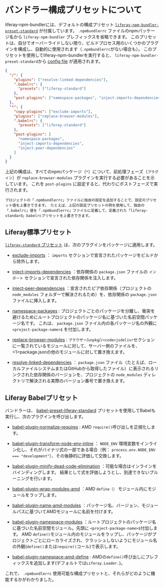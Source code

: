 # バンドラー構成プリセットについて

liferay-npm-bundlerには、デフォルトの構成プリセット [`liferay-npm-bundler-preset-standard`](https://github.com/liferay/liferay-npm-build-tools/tree/master/packages/liferay-npm-bundler-preset-standard) が付属しています。 `.npmbundlerrc` ファイルのnpmパッケージ名から `liferay-npm-bundler` プレフィックスを省略できます。 このプリセットは、自分でオーバーライドしない限り、ビルドプロセス用のいくつかのプラグインを構成し、自動的に使用されます（` .npmbundlerrc `がない場合も）。 このプリセットを使用してliferay-npm-bundlerを実行すると、 `liferay-npm-bundler-preset-standard`から [config file](https://github.com/liferay/liferay-npm-build-tools/blob/master/packages/liferay-npm-bundler-preset-standard/config.json) が適用されます。

```json
{
  "/": {
    "plugins": ["resolve-linked-dependencies"],
    ".babelrc": {
      "presets": ["liferay-standard"]
    },
    "post-plugins": ["namespace-packages", "inject-imports-dependencies"]
  },
  "*": {
    "copy-plugins": ["exclude-imports"],
    "plugins": ["replace-browser-modules"],
    ".babelrc": {
      "presets": ["liferay-standard"]
    },
    "post-plugins": [
      "namespace-packages",
      "inject-imports-dependencies",
      "inject-peer-dependencies"
    ]
  }
}
```

上記の構成は、すべてのnpmパッケージ（`*`）について、前処理フェーズ（`プラグイン`）が `replace-browser-modules` プラグインを実行する必要があることを示しています。 これを `post-plugins` に設定すると、代わりにポストフェーズで実行されます。

```{note}
プロジェクトの「.npmbundlerrc」ファイルに独自の設定を追加することで、設定のプリセット値を上書きできます。 たとえば、上記の設定プリセットの例を使用して、独自の「.babelrc」値を「.npmbundlerrc」ファイルに定義して、定義された「liferay-standard」babelrcプリセットを上書きできます。
```

<a name="liferay-standard-preset" />

## Liferay標準プリセット

[`liferay-standard` プリセット](https://github.com/liferay/liferay-npm-build-tools/tree/master/packages/babel-preset-liferay-standard) は、次のプラグインをパッケージに適用します。

* [exclude-imports](https://github.com/liferay/liferay-npm-build-tools/tree/master/packages/liferay-npm-bundler-plugin-exclude-imports) ： `imports` セクションで宣言されたパッケージをビルドから除外します。

* [inject-imports-dependencies](https://github.com/liferay/liferay-npm-build-tools/tree/master/packages/liferay-npm-bundler-plugin-inject-imports-dependencies) ：依存関係の `package.json` ファイルの `インポート` セクションで宣言された依存関係を注入します。

* [inject-peer-dependencies](https://github.com/liferay/liferay-npm-build-tools/tree/master/packages/liferay-npm-bundler-plugin-inject-peer-dependencies) ：宣言されたピア依存関係（プロジェクトの `node_modules` フォルダーで解決されるため）を、依存関係の `package.json` ファイルに挿入します。

* [namespace-packages](https://github.com/liferay/liferay-npm-build-tools/tree/master/packages/liferay-npm-bundler-plugin-namespace-packages) : プロジェクトごとのパッケージを分離し、衝突を避けるためにルートプロジェクトのパッケージ名に基づいた名前空間パッケージ名です。 これは、 `package.json` ファイル内の各パッケージ名の外観に `<project-package-name>$` を付加します。

* [replace-browser-modules](https://github.com/liferay/liferay-npm-build-tools/tree/master/packages/liferay-npm-bundler-plugin-replace-browser-modules) : `ブラウザー`/`unpkg`/`/<code>jsdelivr`セクションに一覧されているモジュールに対して、サーバー側のファイルを、<1>package.json</code>の他のモジュールに対して置き換えます。

* [resolve-linked-dependencies](https://github.com/liferay/liferay-npm-build-tools/tree/master/packages/liferay-npm-bundler-plugin-resolve-linked-dependencies) ： `package.json` ファイル（たとえば、ローカルファイルシステムまたはGitHubから取得したファイル）に表示されるリンクされた依存関係のバージョンを、プロジェクトの `node_modules` ディレクトリで解決される実際のバージョン番号で置き換えます。

<a name="liferay-babel-preset" />

## Liferay Babelプリセット

バンドラーは、 [babel-preset-liferay-standard](https://github.com/liferay/liferay-npm-build-tools/tree/master/packages/babel-preset-liferay-standard) プリセットを使用してBabelも実行し、次のプラグインを呼び出します。

* [babel-plugin-normalize-requires](https://github.com/liferay/liferay-npm-build-tools/tree/master/packages/babel-plugin-normalize-requires) : AMD `require()`呼び出しを正規化します。

* [babel-plugin-transform-node-env-inline](https://github.com/babel/minify/tree/master/packages/babel-plugin-transform-node-env-inline) ： `NODE_ENV` 環境変数をインライン化し、それがバイナリ式の一部である場合（例： `process.env.NODE_ENV === "development"`）、その後静的に評価して交換します。

* [babel-plugin-minify-dead-code-elimination](https://www.npmjs.com/package/babel-plugin-minify-dead-code-elimination) ：可能な場合はインラインをバインディングします。 結果として式を評価しようとし、到達できないプルーニングを行います。

* [babel-plugin-wrap-modules-amd](https://github.com/liferay/liferay-npm-build-tools/tree/master/packages/babel-plugin-wrap-modules-amd) ：AMD `define（）` モジュール内にモジュールをラップします。

* [babel-plugin-name-amd-modules](https://github.com/liferay/liferay-npm-build-tools/tree/master/packages/babel-plugin-name-amd-modules) ：パッケージ名、バージョン、モジュールパスに基づいてAMDモジュールに名前を付けます。

* [babel-plugin-namespace-modules](https://github.com/liferay/liferay-npm-build-tools/tree/master/packages/babel-plugin-namespace-modules) ：ルートプロジェクトのパッケージ名に基づいた名前空間モジュール。先頭に `<project-package-name>$`付加します。 AMD `define()`モジュール内のモジュールをラップし、パッケージがプロジェクトごとにローカライズされ、クラッシュしないようにモジュール名の外観(`define()`または`require()`コール)で表示します。

* [babel-plugin-namespace-amd-define](https://github.com/liferay/liferay-npm-build-tools/tree/master/packages/babel-plugin-namespace-amd-define) : AMDの`define()`呼び出しにプレフィックスを追加します(デフォルトでは`Liferay.Loader.`)。

これで、 `.npmbundlerrc` 使用可能な構成プリセットと、それらがどのように機能するかがわかりました。
